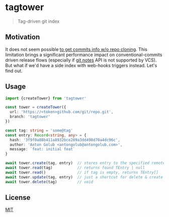 # tagtower
> Tag-driven git index

## Motivation
It does not seem possible [to get commits info w/o repo cloning](https://stackoverflow.com/questions/20055398/is-it-possible-to-get-commit-logs-messages-of-a-remote-git-repo-without-git-clon). This limitation brings a significant performance impact on conventional-commits driven release flows (especially if [git notes](https://git-scm.com/docs/git-notes) API is not supported by VCS). But what if we'd have a side index with web-hooks triggers instead. Let's find out.

## Usage
```ts
import {createTower} from 'tagtower'

const tower = createTower({
  url: 'https://<token>github.com/git/repo.git',
  branch: 'tagtower'
})

const tag: string = 'some@tag'
const entry: Record<string, any> = {
  hash: '3f9f0a88b411a8932bce289a3dd498d70a4dc96c',
  author: 'Anton Golub <antongolub@antongolub.com>',
  message: `feat: initial feat`
}

await tower.create(tag, entry)  // stores entry to the specified remote
await tower.read(tag)           // returns found TEntry | null
await tower.read()              // if tag is empty, returns TEntry[]
await tower.update(tag, entry)  // just a shortcut for delete & create
await tower.delete(tag)         // void
```

## License
[MIT](./LICENSE)

